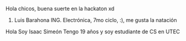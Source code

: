 Hola chicos, buena suerte en la hackaton xd


1. Luis Barahona
	ING. Electrónica, 7mo ciclo, :), me gusta la natación

Hola Soy Isaac Simeón
Tengo 19 años y soy estudiante de CS en UTEC

